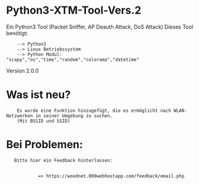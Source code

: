 # Python3-XTM-Tool-Vers.2
Ein Python3 Tool (Packet Sniffer, AP Deauth Attack, DoS Attack)
Dieses Tool benötigt:

        --> Python3
        --> Linux Betriebssystem
        --> Python Modul: "scapy","os","time","random","colorama","datetime"




Version 2.0.0
        
 
 # Was ist neu?
 
        Es wurde eine Funktion hinzugefügt, die es ermöglicht nach WLAN-Netzwerken in seiner Umgebung zu suchen.
        (Mit BSSID und SSID)
 
 # Bei Problemen:
 
 
 
       Bitte hier ein Feedback hinterlassen:
        
        
                => https://woodnet.000webhostapp.com/feedback/email.php
